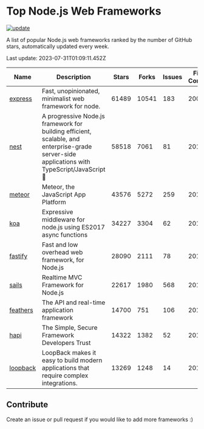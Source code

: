 # Top Node.js Web Frameworks

[![update](https://github.com/sunnysid3up/nodejs-web-frameworks/actions/workflows/update.yml/badge.svg)](https://github.com/sunnysid3up/nodejs-web-frameworks/actions/workflows/update.yml)

A list of popular Node.js web frameworks ranked by the number of GitHub stars, automatically updated every week.

Last update: 2023-07-31T01:09:11.452Z

| Name          | Description          | Stars                     | Forks          | Issues               | First Commit        | Last Commit         | Language          |
|---------------|----------------------|---------------------------|----------------|----------------------|---------------------|---------------------|-------------------|
| [express](https://github.com/expressjs/express) | Fast, unopinionated, minimalist web framework for node. | 61489 | 10541 | 183 | 2009 | 2023-07-30 | JS |
| [nest](https://github.com/nestjs/nest) | A progressive Node.js framework for building efficient, scalable, and enterprise-grade server-side applications with TypeScript/JavaScript 🚀 | 58518 | 7061 | 81 | 2017 | 2023-07-30 | TS |
| [meteor](https://github.com/meteor/meteor) | Meteor, the JavaScript App Platform | 43576 | 5272 | 259 | 2012 | 2023-07-30 | JS |
| [koa](https://github.com/koajs/koa) | Expressive middleware for node.js using ES2017 async functions | 34227 | 3304 | 62 | 2013 | 2023-07-30 | JS |
| [fastify](https://github.com/fastify/fastify) | Fast and low overhead web framework, for Node.js | 28090 | 2111 | 78 | 2016 | 2023-07-30 | JS |
| [sails](https://github.com/balderdashy/sails) | Realtime MVC Framework for Node.js | 22617 | 1980 | 568 | 2012 | 2023-07-29 | JS |
| [feathers](https://github.com/feathersjs/feathers) | The API and real-time application framework | 14700 | 751 | 106 | 2011 | 2023-07-30 | TS |
| [hapi](https://github.com/hapijs/hapi) | The Simple, Secure Framework Developers Trust | 14322 | 1382 | 52 | 2011 | 2023-07-30 | JS |
| [loopback](https://github.com/strongloop/loopback) | LoopBack makes it easy to build modern applications that require complex integrations. | 13269 | 1248 | 14 | 2013 | 2023-07-28 | JS |

## Contribute 

Create an issue or pull request if you would like to add more frameworks :)